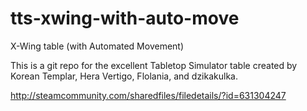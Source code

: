 # tts-xwing-with-auto-move
X-Wing table (with Automated Movement)

This is a git repo for the excellent Tabletop Simulator table created by Korean Templar, Hera Vertigo, Flolania, and dzikakulka.

http://steamcommunity.com/sharedfiles/filedetails/?id=631304247
